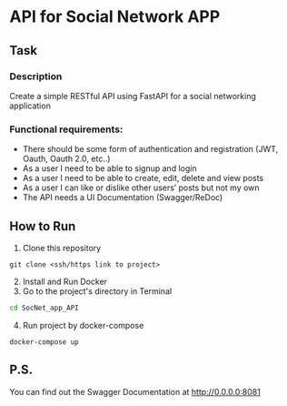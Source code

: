 # API for Social Network APP
## Task
### Description
Create a simple RESTful API using FastAPI for a social networking application
### Functional requirements:
- There should be some form of authentication and registration (JWT, Oauth, Oauth 2.0, etc..)
- As a user I need to be able to signup and login
- As a user I need to be able to create, edit, delete and view posts
- As a user I can like or dislike other users’ posts but not my own 
- The API needs a UI Documentation (Swagger/ReDoc)

## How to Run
1. Clone this repository
```
git clone <ssh/https link to project>
```
2. Install and Run Docker
3. Go to the project's directory in Terminal
```bash
cd SocNet_app_API
```
4. Run project by docker-compose
```
docker-compose up
```
## P.S.
You can find out the Swagger Documentation at http://0.0.0.0:8081